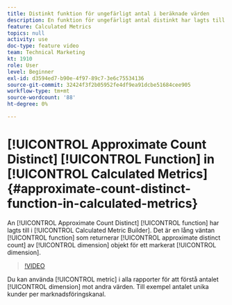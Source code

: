 ```yaml
---
title: Distinkt funktion för ungefärligt antal i beräknade värden
description: En funktion för ungefärligt antal distinkt har lagts till i verktyget för beräkning av metrisk generering. Det är en funktion som väntar länge och som returnerar det ungefärliga distinkta antalet dimensionsobjekt för en vald dimension.
feature: Calculated Metrics
topics: null
activity: use
doc-type: feature video
team: Technical Marketing
kt: 1910
role: User
level: Beginner
exl-id: d3594ed7-b90e-4f97-89c7-3e6c75534136
source-git-commit: 32424f3f2b05952fe4df9ea91dcbe51684cee905
workflow-type: tm+mt
source-wordcount: '88'
ht-degree: 0%

---
```


# [!UICONTROL Approximate Count Distinct] [!UICONTROL Function] in [!UICONTROL Calculated Metrics]{#approximate-count-distinct-function-in-calculated-metrics}

An [!UICONTROL Approximate Count Distinct] [!UICONTROL function] har lagts till i [!UICONTROL Calculated Metric Builder]. Det är en lång väntan [!UICONTROL function] som returnerar [!UICONTROL approximate distinct count] av [!UICONTROL dimension] objekt för ett markerat [!UICONTROL dimension].

>[!VIDEO](https://video.tv.adobe.com/v/23722/?quality=12)

Du kan använda [!UICONTROL metric] i alla rapporter för att förstå antalet [!UICONTROL dimension] mot andra värden. Till exempel antalet unika kunder per marknadsföringskanal.
